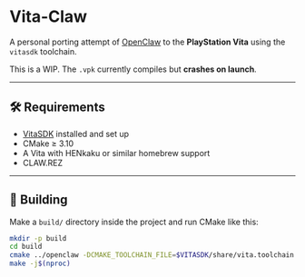 # Vita-Claw

A personal porting attempt of [OpenClaw](https://github.com/pjasicek/OpenClaw) to the **PlayStation Vita** using the `vitasdk` toolchain.

This is a WIP. The `.vpk` currently compiles but **crashes on launch**.

---

## 🛠️ Requirements

- [VitaSDK](https://vitasdk.org/) installed and set up
- CMake ≥ 3.10
- A Vita with HENkaku or similar homebrew support
- CLAW.REZ

---

## 🔧 Building

Make a `build/` directory inside the project and run CMake like this:

```bash
mkdir -p build
cd build
cmake ../openclaw -DCMAKE_TOOLCHAIN_FILE=$VITASDK/share/vita.toolchain.cmake
make -j$(nproc)
